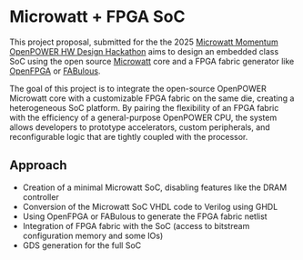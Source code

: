 # Microwatt + FPGA SoC

This project proposal, submitted for the the 2025 [Microwatt Momentum OpenPOWER HW Design Hackathon](https://chipfoundry.io/challenges/microwatt) aims to design an embedded class SoC using the open source [Microwatt](https://github.com/antonblanchard/microwatt) core and a FPGA fabric generator like [OpenFPGA](https://github.com/lnis-uofu/OpenFPGA) or [FABulous](https://fabulous.readthedocs.io/en/latest/).  

The goal of this project is to integrate the open-source OpenPOWER Microwatt core with a customizable FPGA fabric on the same die, creating a heterogeneous SoC platform. By pairing the flexibility of an FPGA fabric with the efficiency of a general-purpose OpenPOWER CPU, the system allows developers to prototype accelerators, custom peripherals, and reconfigurable logic that are tightly coupled with the processor.

## Approach
- Creation of a minimal Microwatt SoC, disabling features like the DRAM controller  
- Conversion of the Microwatt SoC VHDL code to Verilog using GHDL  
- Using OpenFPGA or FABulous to generate the FPGA fabric netlist  
- Integration of FPGA fabric with the SoC (access to bitstream configuration memory and some IOs)  
- GDS generation for the full SoC  
